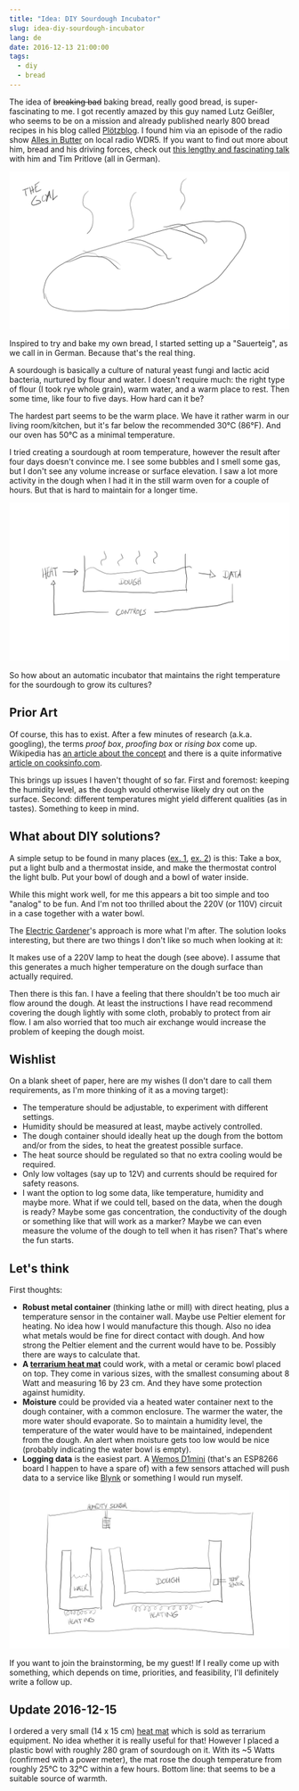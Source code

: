```yaml
---
title: "Idea: DIY Sourdough Incubator"
slug: idea-diy-sourdough-incubator
lang: de
date: 2016-12-13 21:00:00
tags:
  - diy
  - bread
---
```


The idea of ~~breaking bad~~ baking bread, really good bread, is super-fascinating to me. I got recently amazed by this guy named Lutz Geißler, who seems to be on a mission and already published nearly 800 bread recipes in his blog called [Plötzblog](https://www.ploetzblog.de/). I found him via an episode of the radio show [Alles in Butter](http://www1.wdr.de/mediathek/audio/wdr5/wdr5-alles-in-butter/index.html) on local radio WDR5. If you want to find out more about him, bread and his driving forces, check out [this lengthy and fascinating talk](https://cre.fm/cre213-brot) with him and Tim Pritlove (all in German).

![The Goal](the-goal.png)

Inspired to try and bake my own bread, I started setting up a "Sauerteig", as we call in in German. Because that's the real thing.

A sourdough is basically a culture of natural yeast fungi and lactic acid bacteria, nurtured by flour and water. I doesn't require much: the right type of flour (I took rye whole grain), warm water, and a warm place to rest. Then some time, like four to five days. How hard can it be?

The hardest part seems to be the warm place. We have it rather warm in our living room/kitchen, but it's far below the recommended 30°C (86°F). And our oven has 50°C as a minimal temperature.

I tried creating a sourdough at room temperature, however the result after four days doesn't convince me. I see some bubbles and I smell some gas, but I don't see any volume increase or surface elevation. I saw a lot more activity in the dough when I had it in the still warm oven for a couple of hours. But that is hard to maintain for a longer time.

![The Solution](sketch-dough-incubator.png)

So how about an automatic incubator that maintains the right temperature for the sourdough to grow its cultures?

## Prior Art

Of course, this has to exist. After a few minutes of research (a.k.a. googling), the terms *proof box*, *proofing box* or *rising box* come up. Wikipedia has [an article about the concept](https://en.wikipedia.org/wiki/Proofing_(baking_technique)) and there is a quite informative [article on cooksinfo.com](http://www.cooksinfo.com/proof-box).

This brings up issues I haven't thought of so far. First and foremost: keeping the humidity level, as the dough would otherwise likely dry out on the surface. Second: different temperatures might yield different qualities (as in tastes). Something to keep in mind.

## What about DIY solutions?

A simple setup to be found in many places ([ex. 1](http://www.thefreshloaf.com/node/40377/homemade-proofing-box), [ex. 2](https://www.youtube.com/watch?v=Aaj8RupcADw)) is this: Take a box, put a light bulb and a thermostat inside, and make the thermostat control the light bulb. Put your bowl of dough and a bowl of water inside.

While this might work well, for me this appears a bit too simple and too "analog" to be fun. And I'm not too thrilled about the 220V (or 110V) circuit in a case together with a water bowl.

The [Electric Gardener](http://electricgardener.net/build-arduino-based-sourdough-incubator)'s approach is more what I'm after. The solution looks interesting, but there are two things I don't like so much when looking at it:

It makes use of a 220V lamp to heat the dough (see above). I assume that this generates a much higher temperature on the dough surface than actually required.

Then there is this fan. I have a feeling that there shouldn't be too much air flow around the dough. At least the instructions I have read recommend covering the dough lightly with some cloth, probably to protect from air flow. I am also worried that too much air exchange would increase the problem of keeping the dough moist.

## Wishlist

On a blank sheet of paper, here are my wishes (I don't dare to call them requirements, as I'm more thinking of it as a moving target):

- The temperature should be adjustable, to experiment with different settings.
- Humidity should be measured at least, maybe actively controlled.
- The dough container should ideally heat up the dough from the bottom and/or from the sides, to heat the greatest possible surface.
- The heat source should be regulated so that no extra cooling would be required.
- Only low voltages (say up to 12V) and currents should be required for safety reasons.
- I want the option to log some data, like temperature, humidity and maybe more. What if we could tell, based on the data, when the dough is ready? Maybe some gas concentration, the conductivity of the dough or something like that will work as a marker? Maybe we can even measure the volume of the dough to tell when it has risen? That's where the fun starts.

## Let's think

First thoughts:

- **Robust metal container** (thinking lathe or mill) with direct heating, plus a temperature sensor in the container wall. Maybe use Peltier element for heating. No idea how I would manufacture this though. Also no idea what metals would be fine for direct contact with dough. And how strong the Peltier element and the current would have to be. Possibly there are ways to calculate that.
- **A [terrarium heat mat](https://www.amazon.com/s/?url=search-alias%3Daps&field-keywords=terrarium+heat+mat)** could work, with a metal or ceramic bowl placed on top. They come in various sizes, with the smallest consuming about 8 Watt and measuring 16 by 23 cm. And they have some protection against humidity.
- **Moisture** could be provided via a heated water container next to the dough container, with a common enclosure. The warmer the water, the more water should evaporate. So to maintain a humidity level, the temperature of the water would have to be maintained, independent from the dough. An alert when moisture gets too low would be nice (probably indicating the water bowl is empty).
- **Logging data** is the easiest part. A [Wemos D1mini](https://www.wemos.cc/product/d1-mini.html) (that's an ESP8266 board I happen to have a spare of) with a few sensors attached will push data to a service like [Blynk](http://www.blynk.cc/) or something I would run myself.

![The Solution](sketch-dough-incubator-refined.png)

If you want to join the brainstorming, be my guest! If I really come up with something, which depends on time, priorities, and feasibility, I'll definitely write a follow up.

## Update 2016-12-15

I ordered a very small (14 x 15 cm) [heat mat](https://www.amazon.de/dp/B00CWSNRUI/) which is sold as terrarium equipment. No idea whether it is really useful for that! However I placed a plastic bowl with roughly 280 gram of sourdough on it. With its ~5 Watts (confirmed with a power meter), the mat rose the dough temperature from roughly 25°C to 32°C within a few hours. Bottom line: that seems to be a suitable source of warmth.

